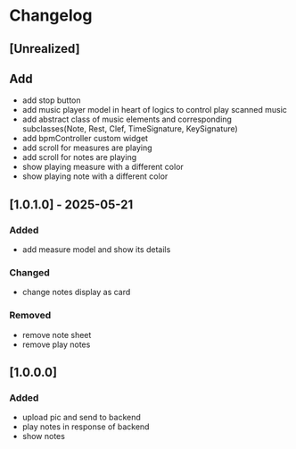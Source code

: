 # Changelog

## [Unrealized]

## Add

- add stop button
- add music player model in heart of logics to control play scanned music
- add abstract class of music elements and corresponding subclasses(Note, Rest, Clef, TimeSignature, KeySignature)
- add bpmController custom widget
- add scroll for measures are playing
- add scroll for notes are playing
- show playing measure with a different color
- show playing note with a different color

## [1.0.1.0] - 2025-05-21

### Added

- add measure model and show its details

### Changed

- change notes display as card

### Removed

- remove note sheet
- remove play notes
  
## [1.0.0.0]

### Added

- upload pic and send to backend
- play notes in response of backend
- show notes
